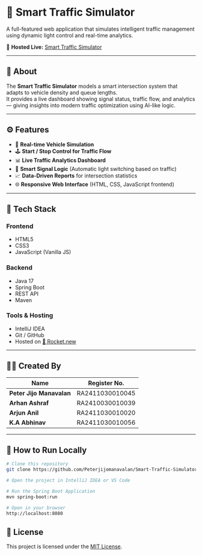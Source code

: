 # 🚦 Smart Traffic Simulator  

A full-featured web application that simulates intelligent traffic management using dynamic light control and real-time analytics.  

🔗 **Hosted Live:** [Smart Traffic Simulator](https://smart-traffic-simulator-fl7mv03.public.builtwithrocket.new)  

---

## 📘 About  

The **Smart Traffic Simulator** models a smart intersection system that adapts to vehicle density and queue lengths.  
It provides a live dashboard showing signal status, traffic flow, and analytics — giving insights into modern traffic optimization using AI-like logic.  

---

## ⚙️ Features  

- 🚗 **Real-time Vehicle Simulation**  
- 🕹 **Start / Stop Control for Traffic Flow**  
- 📊 **Live Traffic Analytics Dashboard**  
- 🧠 **Smart Signal Logic** (Automatic light switching based on traffic)  
- 📈 **Data-Driven Reports** for intersection statistics  
- 🌐 **Responsive Web Interface** (HTML, CSS, JavaScript frontend)  

---

## 🧩 Tech Stack  

### **Frontend**  
- HTML5  
- CSS3  
- JavaScript (Vanilla JS)

### **Backend**  
- Java 17  
- Spring Boot  
- REST API  
- Maven  

### **Tools & Hosting**  
- IntelliJ IDEA  
- Git / GitHub  
- Hosted on [🚀 Rocket.new](https://smart-traffic-simulator-fl7mv03.public.builtwithrocket.new)  

---

## 👨‍💻 Created By  

| Name | Register No. |
|------|---------------|
| **Peter Jijo Manavalan** | RA2411030010045 |
| **Arhan Ashraf** | RA2410030010039 |
| **Arjun Anil** | RA2411030010020 |
| **K.A Abhinav** | RA2411030010056 |

---

## 🚀 How to Run Locally  

```bash
# Clone this repository
git clone https://github.com/Peterjijomanavalan/Smart-Traffic-Simulator.git

# Open the project in IntelliJ IDEA or VS Code

# Run the Spring Boot Application
mvn spring-boot:run

# Open in your browser
http://localhost:8080

```

## 📄 License
This project is licensed under the [MIT License](LICENSE).
